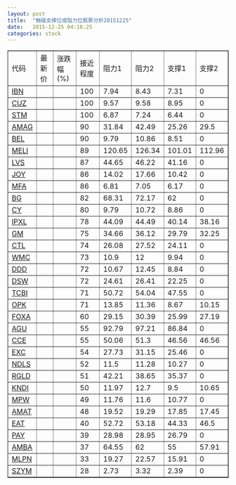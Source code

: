 ```yaml
---
layout: post
title:  "触碰支撑位或阻力位股票分析20151225"
date:   2015-12-25 04:16:25
categories: stock
---
```

<script type="text/javascript">
var stockList = []
stockList.push('gb_ibn');
stockList.push('gb_cuz');
stockList.push('gb_stm');
stockList.push('gb_amag');
stockList.push('gb_bel');
stockList.push('gb_meli');
stockList.push('gb_lvs');
stockList.push('gb_joy');
stockList.push('gb_mfa');
stockList.push('gb_bg');
stockList.push('gb_cy');
stockList.push('gb_ipxl');
stockList.push('gb_gm');
stockList.push('gb_ctl');
stockList.push('gb_wmc');
stockList.push('gb_ddd');
stockList.push('gb_dsw');
stockList.push('gb_tcbi');
stockList.push('gb_opk');
stockList.push('gb_foxa');
stockList.push('gb_agu');
stockList.push('gb_cce');
stockList.push('gb_exc');
stockList.push('gb_ndls');
stockList.push('gb_rgld');
stockList.push('gb_kndi');
stockList.push('gb_mpw');
stockList.push('gb_amat');
stockList.push('gb_eat');
stockList.push('gb_pay');
stockList.push('gb_amba');
stockList.push('gb_mlpn');
stockList.push('gb_szym');
</script>
<table border="1">
 <tr>
 <td>代码</td>
 <td>最新价</td>
 <td>涨跌幅(%)</td>
 <td>接近程度</td>
 <td>阻力1</td>
 <td>阻力2</td>
 <td>支撑1</td>
 <td>支撑2</td>
</tr>
  <tr id="ibn" class="red">
  <td><a href="http://stock.finance.sina.com.cn/usstock/quotes/IBN.html" target="_blank">IBN</a></td><td></td><td></td><td>100</td><td>7.94</td><td>8.43</td><td>7.31</td><td>0</td></tr>
  <tr id="cuz" class="red">
  <td><a href="http://stock.finance.sina.com.cn/usstock/quotes/CUZ.html" target="_blank">CUZ</a></td><td></td><td></td><td>100</td><td>9.57</td><td>9.58</td><td>8.95</td><td>0</td></tr>
  <tr id="stm" class="red">
  <td><a href="http://stock.finance.sina.com.cn/usstock/quotes/STM.html" target="_blank">STM</a></td><td></td><td></td><td>100</td><td>6.87</td><td>7.24</td><td>6.44</td><td>0</td></tr>
  <tr id="amag" class="green">
  <td><a href="http://stock.finance.sina.com.cn/usstock/quotes/AMAG.html" target="_blank">AMAG</a></td><td></td><td></td><td>90</td><td>31.84</td><td>42.49</td><td>25.26</td><td>29.5</td></tr>
  <tr id="bel" class="red">
  <td><a href="http://stock.finance.sina.com.cn/usstock/quotes/BEL.html" target="_blank">BEL</a></td><td></td><td></td><td>90</td><td>9.79</td><td>10.86</td><td>8.51</td><td>0</td></tr>
  <tr id="meli" class="green">
  <td><a href="http://stock.finance.sina.com.cn/usstock/quotes/MELI.html" target="_blank">MELI</a></td><td></td><td></td><td>89</td><td>120.65</td><td>126.34</td><td>101.01</td><td>112.96</td></tr>
  <tr id="lvs" class="red">
  <td><a href="http://stock.finance.sina.com.cn/usstock/quotes/LVS.html" target="_blank">LVS</a></td><td></td><td></td><td>87</td><td>44.65</td><td>46.22</td><td>41.16</td><td>0</td></tr>
  <tr id="joy" class="red">
  <td><a href="http://stock.finance.sina.com.cn/usstock/quotes/JOY.html" target="_blank">JOY</a></td><td></td><td></td><td>86</td><td>14.02</td><td>17.66</td><td>10.42</td><td>0</td></tr>
  <tr id="mfa" class="red">
  <td><a href="http://stock.finance.sina.com.cn/usstock/quotes/MFA.html" target="_blank">MFA</a></td><td></td><td></td><td>86</td><td>6.81</td><td>7.05</td><td>6.17</td><td>0</td></tr>
  <tr id="bg" class="green">
  <td><a href="http://stock.finance.sina.com.cn/usstock/quotes/BG.html" target="_blank">BG</a></td><td></td><td></td><td>82</td><td>68.31</td><td>72.17</td><td>62</td><td>0</td></tr>
  <tr id="cy" class="red">
  <td><a href="http://stock.finance.sina.com.cn/usstock/quotes/CY.html" target="_blank">CY</a></td><td></td><td></td><td>80</td><td>9.79</td><td>10.72</td><td>8.86</td><td>0</td></tr>
  <tr id="ipxl" class="red">
  <td><a href="http://stock.finance.sina.com.cn/usstock/quotes/IPXL.html" target="_blank">IPXL</a></td><td></td><td></td><td>78</td><td>44.09</td><td>44.49</td><td>40.14</td><td>38.16</td></tr>
  <tr id="gm" class="red">
  <td><a href="http://stock.finance.sina.com.cn/usstock/quotes/GM.html" target="_blank">GM</a></td><td></td><td></td><td>75</td><td>34.66</td><td>36.12</td><td>29.79</td><td>32.25</td></tr>
  <tr id="ctl" class="red">
  <td><a href="http://stock.finance.sina.com.cn/usstock/quotes/CTL.html" target="_blank">CTL</a></td><td></td><td></td><td>74</td><td>26.08</td><td>27.52</td><td>24.11</td><td>0</td></tr>
  <tr id="wmc" class="red">
  <td><a href="http://stock.finance.sina.com.cn/usstock/quotes/WMC.html" target="_blank">WMC</a></td><td></td><td></td><td>73</td><td>10.9</td><td>12</td><td>9.94</td><td>0</td></tr>
  <tr id="ddd" class="red">
  <td><a href="http://stock.finance.sina.com.cn/usstock/quotes/DDD.html" target="_blank">DDD</a></td><td></td><td></td><td>72</td><td>10.67</td><td>12.45</td><td>8.84</td><td>0</td></tr>
  <tr id="dsw" class="red">
  <td><a href="http://stock.finance.sina.com.cn/usstock/quotes/DSW.html" target="_blank">DSW</a></td><td></td><td></td><td>72</td><td>24.61</td><td>26.41</td><td>22.25</td><td>0</td></tr>
  <tr id="tcbi" class="red">
  <td><a href="http://stock.finance.sina.com.cn/usstock/quotes/TCBI.html" target="_blank">TCBI</a></td><td></td><td></td><td>71</td><td>50.72</td><td>54.04</td><td>47.55</td><td>0</td></tr>
  <tr id="opk" class="green">
  <td><a href="http://stock.finance.sina.com.cn/usstock/quotes/OPK.html" target="_blank">OPK</a></td><td></td><td></td><td>71</td><td>13.85</td><td>11.36</td><td>8.67</td><td>10.15</td></tr>
  <tr id="foxa" class="green">
  <td><a href="http://stock.finance.sina.com.cn/usstock/quotes/FOXA.html" target="_blank">FOXA</a></td><td></td><td></td><td>60</td><td>29.15</td><td>30.39</td><td>25.99</td><td>27.19</td></tr>
  <tr id="agu" class="red">
  <td><a href="http://stock.finance.sina.com.cn/usstock/quotes/AGU.html" target="_blank">AGU</a></td><td></td><td></td><td>55</td><td>92.79</td><td>97.21</td><td>86.84</td><td>0</td></tr>
  <tr id="cce" class="red">
  <td><a href="http://stock.finance.sina.com.cn/usstock/quotes/CCE.html" target="_blank">CCE</a></td><td></td><td></td><td>55</td><td>50.06</td><td>51.3</td><td>46.56</td><td>46.56</td></tr>
  <tr id="exc" class="green">
  <td><a href="http://stock.finance.sina.com.cn/usstock/quotes/EXC.html" target="_blank">EXC</a></td><td></td><td></td><td>54</td><td>27.73</td><td>31.15</td><td>25.46</td><td>0</td></tr>
  <tr id="ndls" class="green">
  <td><a href="http://stock.finance.sina.com.cn/usstock/quotes/NDLS.html" target="_blank">NDLS</a></td><td></td><td></td><td>52</td><td>11.5</td><td>11.28</td><td>10.27</td><td>0</td></tr>
  <tr id="rgld" class="red">
  <td><a href="http://stock.finance.sina.com.cn/usstock/quotes/RGLD.html" target="_blank">RGLD</a></td><td></td><td></td><td>51</td><td>42.21</td><td>38.65</td><td>35.37</td><td>0</td></tr>
  <tr id="kndi" class="red">
  <td><a href="http://stock.finance.sina.com.cn/usstock/quotes/KNDI.html" target="_blank">KNDI</a></td><td></td><td></td><td>50</td><td>11.97</td><td>12.7</td><td>9.5</td><td>10.65</td></tr>
  <tr id="mpw" class="red">
  <td><a href="http://stock.finance.sina.com.cn/usstock/quotes/MPW.html" target="_blank">MPW</a></td><td></td><td></td><td>49</td><td>11.76</td><td>11.6</td><td>10.77</td><td>0</td></tr>
  <tr id="amat" class="red">
  <td><a href="http://stock.finance.sina.com.cn/usstock/quotes/AMAT.html" target="_blank">AMAT</a></td><td></td><td></td><td>48</td><td>19.52</td><td>19.29</td><td>17.85</td><td>17.45</td></tr>
  <tr id="eat" class="green">
  <td><a href="http://stock.finance.sina.com.cn/usstock/quotes/EAT.html" target="_blank">EAT</a></td><td></td><td></td><td>40</td><td>52.72</td><td>53.18</td><td>44.33</td><td>46.5</td></tr>
  <tr id="pay" class="red">
  <td><a href="http://stock.finance.sina.com.cn/usstock/quotes/PAY.html" target="_blank">PAY</a></td><td></td><td></td><td>39</td><td>28.98</td><td>28.95</td><td>26.79</td><td>0</td></tr>
  <tr id="amba" class="green">
  <td><a href="http://stock.finance.sina.com.cn/usstock/quotes/AMBA.html" target="_blank">AMBA</a></td><td></td><td></td><td>37</td><td>64.55</td><td>62</td><td>55</td><td>57.91</td></tr>
  <tr id="mlpn" class="red">
  <td><a href="http://stock.finance.sina.com.cn/usstock/quotes/MLPN.html" target="_blank">MLPN</a></td><td></td><td></td><td>33</td><td>19.27</td><td>22.57</td><td>15.91</td><td>0</td></tr>
  <tr id="szym" class="red">
  <td><a href="http://stock.finance.sina.com.cn/usstock/quotes/SZYM.html" target="_blank">SZYM</a></td><td></td><td></td><td>28</td><td>2.73</td><td>3.32</td><td>2.39</td><td>0</td></tr>
</table>
